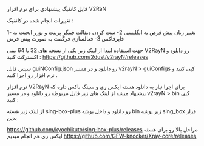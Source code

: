 فایل کانفیگ پیشنهادی برای نرم افزار V2RaN

تغییرات انجام شده در کانفیگ :

1- تغییر زبان پیش فرض به انگلیسی
2- ست کردن دیفالت فینگر پرینت و یوزر ایجنت به فایرفاکس
3- فعالسازی فرگمت به صورت پیش فرض

جهت استفاده ابتدا از لینک زیر یکی از نسخه های 32 یا 64 بیتی V2RayN رو دانلود و اکسترکت کنید :
https://github.com/2dust/v2rayN/releases

سپس فایل guiNConfig.json رو دانلود و در مسیر v2rayN > guiConfigs کپی کنید و نرم افزار رو اجرا کنید .

نرم افزار V2RayN برای اجرا نیاز به دانلود هسته ایکس ری و سینگ باکس داره که پیشنهاد میشه از لینک های زیر فایل مربوطه رو دانلود و در مسیر v2rayN > bin کپی کنید :

از لینک زیر هسته sing-box-plus رو دانلود و داخل پوشه bin زیر پوشه sing_box قرار بدین 


https://github.com/kyochikuto/sing-box-plus/releases
مراحل بالا رو برای هسته ایکس ری هم انجام میدیم
https://github.com/GFW-knocker/Xray-core/releases
